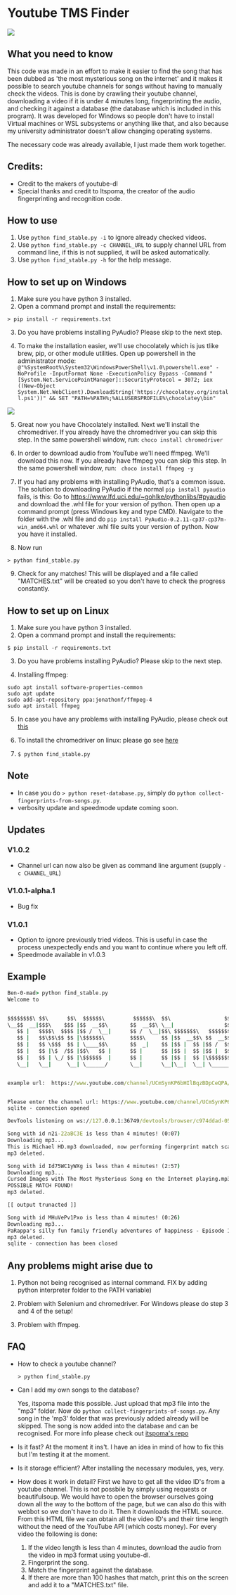 # Youtube TMS Finder

![](http://new.tinygrab.com/7020c0e8b010392da4053fa90ab8e0c8419bded864.png)

## What you need to know

This code was made in an effort to make it easier to find the song that has been dubbed as 'the most mysterious song on the internet' and it makes it possible to search youtube channels for songs without having to manually check the videos. This is done by crawling their youtube channel, downloading a video if it is under 4 minutes long, fingerprinting the audio, and checking it against a database (the database which is included in this program). It was developed for Windows so people don't have to install Virtual machines or WSL subsystems or anything like that, and also because my university administrator doesn't allow changing operating systems.

The necessary code was already available, I just made them work together.

## Credits:
- Credit to the makers of youtube-dl
- Special thanks and credit to Itspoma, the creator of the audio fingerprinting and recognition code.

## How to use
1. Use ```python find_stable.py -i``` to ignore already checked videos.
1. Use ```python find_stable.py -c CHANNEL_URL``` to supply channel URL from command line, if this is not supplied, it will be asked automatically.
1. Use ```python find_stable.py -h``` for the help message.

## How to set up on Windows

1. Make sure you have python 3 installed.
1. Open a command prompt and install the requirements:
```
> pip install -r requirements.txt
```
3. Do you have problems installing PyAudio? Please skip to the next step.

4. To make the installation easier, we'll use chocolately which is jus tlike brew, pip, or other module utilities. Open up powershell in the administrator mode:
```@"%SystemRoot%\System32\WindowsPowerShell\v1.0\powershell.exe" -NoProfile -InputFormat None -ExecutionPolicy Bypass -Command " [System.Net.ServicePointManager]::SecurityProtocol = 3072; iex ((New-Object System.Net.WebClient).DownloadString('https://chocolatey.org/install.ps1'))" && SET "PATH=%PATH%;%ALLUSERSPROFILE%\chocolatey\bin" ```

![](https://i.ibb.co/syRXXbB/powrrshell-setup.png)

5. Great now you have Chocolately installed. Next we'll install the chromedriver. If you already have the chromedriver you can skip this step. In the same powershell window, run:
``` choco install chromedriver  ```

6. In order to download audio from YouTube we'll need ffmpeg. We'll download this now. If you already have ffmpeg you can skip this step. In the same powershell window, run:
``` choco install ffmpeg -y```

7. If you had any problems with installing PyAudio, that's a common issue. The solution to downloading PyAudio if the normal ```pip install pyaudio``` fails, is this:
Go to https://www.lfd.uci.edu/~gohlke/pythonlibs/#pyaudio and download the .whl file for your version of python.
Then open up a command prompt (press Windows key and type CMD). Navigate to the folder with the .whl file and do ```pip install PyAudio-0.2.11-cp37-cp37m-win_amd64.whl``` or whatever .whl file suits your version of python. Now you have it installed.

8. Now run
```
> python find_stable.py
```

9. Check for any matches! This will be displayed and a file called "MATCHES.txt" will be created so you don't have to check the progress constantly.


## How to set up on Linux

1. Make sure you have python 3 installed.
1. Open a command prompt and install the requirements:
```
$ pip install -r requirements.txt
```
3. Do you have problems installing PyAudio? Please skip to the next step.

4. Installing ffmpeg:
```
sudo apt install software-properties-common
sudo apt update
sudo add-apt-repository ppa:jonathonf/ffmpeg-4
sudo apt install ffmpeg
```

5. In case you have any problems with installing PyAudio, please check out [this](https://stackoverflow.com/questions/20023131/cannot-install-pyaudio-gcc-error)

6. To install the chromedriver on linux: please go see [here](https://makandracards.com/makandra/29465-install-chromedriver-on-linux)

7. ```$ python find_stable.py```


## Note

- In case you do ```> python reset-database.py```, simply do ```python collect-fingerprints-from-songs.py```.
- verbosity update and speedmode update coming soon.

## Updates

### V1.0.2
- Channel url can now also be given as command line argument (supply ```-c CHANNEL_URL```)

### V1.0.1-alpha.1
- Bug fix

### V1.0.1
- Option to ignore previously tried videos. This is useful in case the process unexpectedly ends and you want to continue where you left off.
- Speedmode available in v1.0.3

## Example

```bat
Ben-0-mad> python find_stable.py
Welcome to


$$$$$$$$\ $$\      $$\  $$$$$$\         $$$$$$\  $$\                 $$\
\__$$  __|$$$\    $$$ |$$  __$$\       $$  __$$\ \__|                $$ |
   $$ |   $$$$\  $$$$ |$$ /  \__|      $$ /  \__|$$\ $$$$$$$\   $$$$$$$ | $$$$$$\   $$$$$$\
   $$ |   $$\$$\$$ $$ |\$$$$$$\        $$$$\     $$ |$$  __$$\ $$  __$$ |$$  __$$\ $$  __$$\
   $$ |   $$ \$$$  $$ | \____$$\       $$  _|    $$ |$$ |  $$ |$$ /  $$ |$$$$$$$$ |$$ |  \__|
   $$ |   $$ |\$  /$$ |$$\   $$ |      $$ |      $$ |$$ |  $$ |$$ |  $$ |$$   ____|$$ |
   $$ |   $$ | \_/ $$ |\$$$$$$  |      $$ |      $$ |$$ |  $$ |\$$$$$$$ |\$$$$$$$\ $$ |
   \__|   \__|     \__| \______/       \__|      \__|\__|  \__| \_______| \_______|\__|


example url:  https://www.youtube.com/channel/UCmSynKP6bHIlBqzBDpCeQPA/videos


Please enter the channel url: https://www.youtube.com/channel/UCmSynKP6bHIlBqzBDpCeQPA/videos
sqlite - connection opened

DevTools listening on ws://127.0.0.1:36749/devtools/browser/c974ddad-0534-4ee7-9f82-50c47379fae2

Song with id n2i-22aBC3E is less than 4 minutes! (0:07)
Downloading mp3...
This is Michael HD.mp3 downloaded, now performing fingerprint match scan. Please wait...
mp3 deleted.

Song with id Id75WC1yWXg is less than 4 minutes! (2:57)
Downloading mp3...
Cursed Images with The Most Mysterious Song on the Internet playing.mp3 downloaded, now performing fingerprint match scan. Please wait...
POSSIBLE MATCH FOUND!
mp3 deleted.

[[ output trunacted ]]

Song with id MHuVePv1Pxo is less than 4 minutes! (0:26)
Downloading mp3...
PaRappa's silly fun family friendly adventures of happiness - Episode 1.mp3 downloaded, now performing fingerprint match scan. Please wait...
mp3 deleted.
sqlite - connection has been closed
```

## Any problems might arise due to
1. Python not being recognised as internal command. FIX by adding python interpreter folder to the PATH variable)

1. Problem with Selenium and chromedriver. For Windows please do step 3 and 4 of the setup!

1. Problem with ffmpeg.

## FAQ
- How to check a youtube channel?

  ```
  > python find_stable.py
  ```
- Can I add my own songs to the database?

  Yes, itspoma made this possible. Just upload that mp3 file into the "mp3" folder. Now do `python collect-fingerprints-of-songs.py`. Any song in the 'mp3' folder that was previously added already will be skipped. The song is now added into the database and can be recognised. For more info please check out [itspoma's repo](https://github.com/itspoma/audio-fingerprint-identifying-python)
 
- Is it fast?
  At the moment it ins't. I have an idea in mind of how to fix this but I'm testing it at the moment.
  
- Is it storage efficient?
  After installing the necessary modules, yes, very.

- How does it work in detail?
  First we have to get all the video ID's from a youtube channel. This is not possbile by simply using requests or beautifulsoup. We would have to open the browser ourselves going down all the way to the bottom of the page, but we can also do this with webbot so we don't have to do it. Then it downloads the HTML source. From this HTML file we can obtain all the video ID's and their time length without the need of the YouTube API (which costs money). For every video the following is done:
  1. If the video length is less than 4 minutes, download the audio from the video in mp3 format using youtube-dl.
  2. Fingerprint the song.
  3. Match the fingerprint against the database.
  4. If there are more than 100 hashes that match, print this on the screen and add it to a "MATCHES.txt" file.
